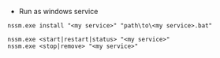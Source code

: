 - Run as windows service
```
nssm.exe install "<my service>" "path\to\<my service>.bat"

nssm.exe <start|restart|status> "<my service>"
nssm.exe <stop|remove> "<my service>"
```
